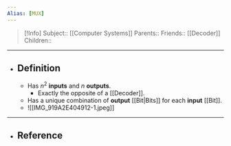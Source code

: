 ```yaml
---
Alias: [MUX]
---
```

> [!Info]
> Subject:: [[Computer Systems]]
> Parents:: 
> Friends:: [[Decoder]]
> Children:: 
---
- ## Definition
	- Has $n^2$ **inputs** and $n$ **outputs**.
		- Exactly the opposite of a [[Decoder]].
	- Has a unique combination of **output** [[Bit|Bits]] for each **input** [[Bit]].
	- ![[IMG_919A2E404912-1.jpeg]]
---
- ## Reference